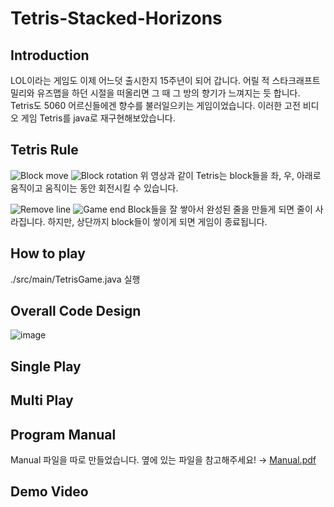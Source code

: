 # Tetris-Stacked-Horizons
## Introduction
LOL이라는 게임도 이제 어느덧 출시한지 15주년이 되어 갑니다. 어릴 적 스타크래프트 밀리와 유즈맵을 하던 시절을 떠올리면 그 때 그 방의 향기가 느껴지는 듯 합니다. Tetris도 5060 어르신들에겐 향수를 불러일으키는 게임이었습니다. 이러한 고전 비디오 게임 Tetris를 java로 재구현해보았습니다.

## Tetris Rule
![Block move](https://github.com/user-attachments/assets/250ebb6f-d26c-4fd0-b0d8-9ccfa56ba1a6)  ![Block rotation](https://github.com/user-attachments/assets/896d595f-5943-49a5-b906-dc6805f7c024)
위 영상과 같이 Tetris는 block들을 좌, 우, 아래로 움직이고 움직이는 동안 회전시킬 수 있습니다.

![Remove line](https://github.com/user-attachments/assets/c7d4b905-1bc3-43ed-bed0-85d20941d04e) ![Game end](https://github.com/user-attachments/assets/c9970eaa-734c-45db-85b4-b65292b36ede)
Block들을 잘 쌓아서 완성된 줄을 만들게 되면 줄이 사라집니다. 하지만, 상단까지 block들이 쌓이게 되면 게임이 종료됩니다.


## How to play

./src/main/TetrisGame.java 실행
## Overall Code Design
![image](https://github.com/user-attachments/assets/03ff6327-d346-4892-8d04-e11f388f7ea4)
## Single Play

## Multi Play
## Program Manual
Manual 파일을 따로 만들었습니다. 옆에 있는 파일을 참고해주세요! →
[Manual.pdf](https://github.com/user-attachments/files/18059193/Manual.pdf)
## Demo Video

